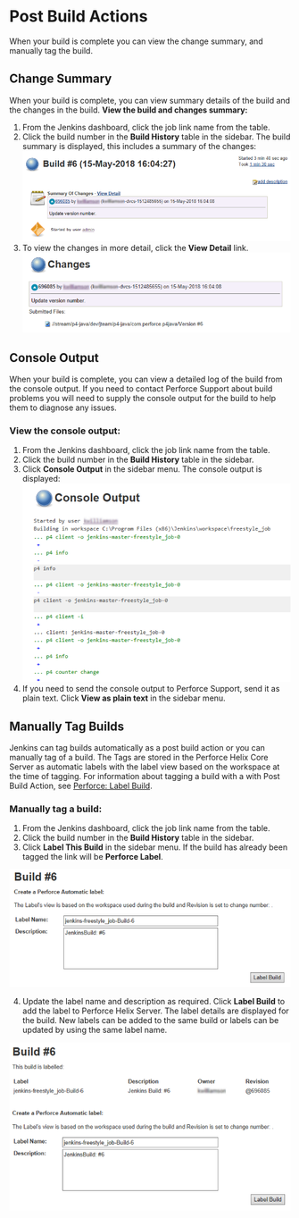 ﻿# Post Build Actions
When your build is complete you can view the change summary, and manually tag the build. 

## Change Summary
When your build is complete, you can view summary details of the build and the changes in the build. 
**View the build and changes summary:** 
1. From the Jenkins dashboard, click the job link name from the table. 
2. Click the build number in the **Build History** table in the sidebar. 
The build summary is displayed, this includes a summary of the changes:
![Build Summary](images/summaryC.png)
3. To view the changes in more detail, click the **View Detail** link. 
![Changes](images/detailC.png)

## Console Output
When your build is complete, you can view a detailed log of the build from the console output. If you need to contact Perforce Support about build problems you will need to supply the console output for the build to help them to diagnose any issues.  
### View the console output:
1. From the Jenkins dashboard, click the job link name from the table. 
2. Click the build number in the **Build History** table in the sidebar. 
3. Click **Console Output** in the sidebar menu.
The console output is displayed:
![Console Output](images/consoleoutput.png)
4. If you need to send the console output to Perforce Support, send it as plain text. Click **View as plain text** in the sidebar menu.  

## Manually Tag Builds
Jenkins can tag builds automatically as a post build action or you can manually tag of a build. The Tags are stored in the Perforce Helix Core Server as automatic labels with the label view based on the workspace at the time of tagging.
For information about tagging a build with a with Post Build Action, see [Perforce: Label Build](POSTBUILDACTIONLABELBUILD.md).  
### Manually tag a build: 
1. From the Jenkins dashboard, click the job link name from the table. 
2. Click the build number in the **Build History** table in the sidebar. 
3. Click **Label This Build** in the sidebar menu. If the build has already been tagged the link will be **Perforce Label**.

![Label Details](images/labelT.png)

4. Update the label name and description as required. Click **Label Build** to add the label to Perforce Helix Server. The label details are displayed for the build. New labels can be added to the same build or labels can be updated by using the same label name.

![Label Details](images/updateT.png)

